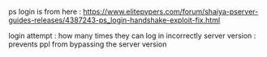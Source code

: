 ps login is from here : https://www.elitepvpers.com/forum/shaiya-pserver-guides-releases/4387243-ps_login-handshake-exploit-fix.html

login attempt : how many times they can log in incorrectly
server version : prevents ppl from bypassing the server version

